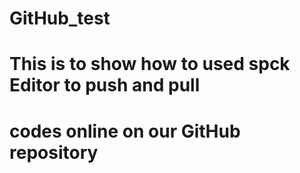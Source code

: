 # GitHub_test
# This is to show how to used spck Editor to push and pull 
# codes online on our GitHub repository 
